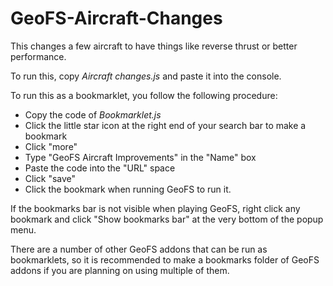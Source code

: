 # GeoFS-Aircraft-Changes

This changes a few aircraft to have things like reverse thrust or better performance.

To run this, copy *Aircraft changes.js* and paste it into the console.

To run this as a bookmarklet, you follow the following procedure:

- Copy the code of *Bookmarklet.js*
- Click the little star icon at the right end of your search bar to make a bookmark
- Click "more"
- Type "GeoFS Aircraft Improvements" in the "Name" box
- Paste the code into the "URL" space
- Click "save"
- Click the bookmark when running GeoFS to run it.

If the bookmarks bar is not visible when playing GeoFS, right click any bookmark and click "Show bookmarks bar" at the very bottom of the popup menu.

There are a number of other GeoFS addons that can be run as bookmarklets, so it is recommended to make a bookmarks folder of GeoFS addons if you are planning on using multiple of them.
